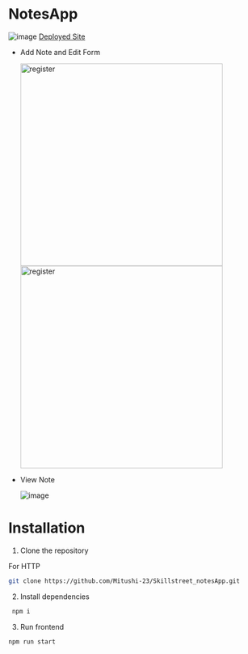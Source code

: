 # NotesApp


![image](https://github.com/Mitushi-23/Skillstreet_notesApp/assets/83106116/d67ee4f7-36dc-41bc-a112-4b8ee7a975d0)
[Deployed Site](skillnotesapp.netlify.app)

* Add Note and Edit Form

  <img width="400" alt="register" src="https://github.com/Mitushi-23/Skillstreet_notesApp/assets/83106116/52fb853e-b41c-44c6-a221-5e4f2cd7b32c">
  <img width="400" alt="register" src="https://github.com/Mitushi-23/Skillstreet_notesApp/assets/83106116/7cb01c56-bdd3-4fc9-892e-fc32c355a1ac">

* View Note

  ![image](https://github.com/Mitushi-23/Skillstreet_notesApp/assets/83106116/324b6c7a-63ee-4fc3-82d3-dc8a2cb2d9bb)

# Installation

1. Clone the repository

For HTTP

```sh
git clone https://github.com/Mitushi-23/Skillstreet_notesApp.git
```


2. Install dependencies

```sh
 npm i
```


3. Run frontend

```sh
npm run start
```

